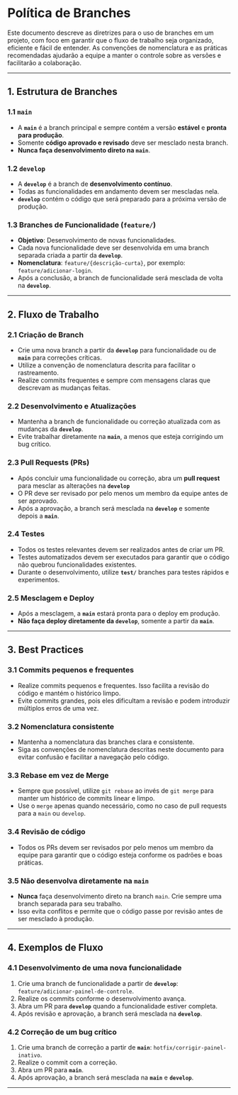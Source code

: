 # Política de Branches

Este documento descreve as diretrizes para o uso de branches em um projeto, com foco em garantir que o fluxo de trabalho seja organizado, eficiente e fácil de entender. As convenções de nomenclatura e as práticas recomendadas ajudarão a equipe a manter o controle sobre as versões e facilitarão a colaboração.

---

## 1. Estrutura de Branches

### 1.1 **`main`**
- A **`main`** é a branch principal e sempre contém a versão **estável** e **pronta para produção**.
- Somente **código aprovado e revisado** deve ser mesclado nesta branch.
- **Nunca faça desenvolvimento direto na `main`**.

### 1.2 **`develop`**
- A **`develop`** é a branch de **desenvolvimento contínuo**.
- Todas as funcionalidades em andamento devem ser mescladas nela.
- **`develop`** contém o código que será preparado para a próxima versão de produção.

### 1.3 **Branches de Funcionalidade (`feature/`)**
- **Objetivo**: Desenvolvimento de novas funcionalidades.
- Cada nova funcionalidade deve ser desenvolvida em uma branch separada criada a partir da **`develop`**.
- **Nomenclatura**: `feature/{descrição-curta}`, por exemplo: `feature/adicionar-login`.
- Após a conclusão, a branch de funcionalidade será mesclada de volta na **`develop`**.
---

## 2. Fluxo de Trabalho

### 2.1 **Criação de Branch**
- Crie uma nova branch a partir da **`develop`** para funcionalidade ou de **`main`** para correções críticas.
- Utilize a convenção de nomenclatura descrita para facilitar o rastreamento.
- Realize commits frequentes e sempre com mensagens claras que descrevam as mudanças feitas.

### 2.2 **Desenvolvimento e Atualizações**
- Mantenha a branch de funcionalidade ou correção atualizada com as mudanças da **`develop`**.
- Evite trabalhar diretamente na **`main`**, a menos que esteja corrigindo um bug crítico.

### 2.3 **Pull Requests (PRs)**
- Após concluir uma funcionalidade ou correção, abra um **pull request** para mesclar as alterações na **`develop`**
- O PR deve ser revisado por pelo menos um membro da equipe antes de ser aprovado.
- Após a aprovação, a branch será mesclada na **`develop`** e somente depois a **`main`**.

### 2.4 **Testes**
- Todos os testes relevantes devem ser realizados antes de criar um PR.
- Testes automatizados devem ser executados para garantir que o código não quebrou funcionalidades existentes.
- Durante o desenvolvimento, utilize **`test/`** branches para testes rápidos e experimentos.

### 2.5 **Mesclagem e Deploy**
- Após a mesclagem, a **`main`** estará pronta para o deploy em produção.
- **Não faça deploy diretamente da `develop`**, somente a partir da **`main`**.

---

## 3. Best Practices

### 3.1 **Commits pequenos e frequentes**
- Realize commits pequenos e frequentes. Isso facilita a revisão do código e mantém o histórico limpo.
- Evite commits grandes, pois eles dificultam a revisão e podem introduzir múltiplos erros de uma vez.

### 3.2 **Nomenclatura consistente**
- Mantenha a nomenclatura das branches clara e consistente.
- Siga as convenções de nomenclatura descritas neste documento para evitar confusão e facilitar a navegação pelo código.

### 3.3 **Rebase em vez de Merge**
- Sempre que possível, utilize `git rebase` ao invés de `git merge` para manter um histórico de commits linear e limpo.
- Use o `merge` apenas quando necessário, como no caso de pull requests para a `main` ou `develop`.

### 3.4 **Revisão de código**
- Todos os PRs devem ser revisados por pelo menos um membro da equipe para garantir que o código esteja conforme os padrões e boas práticas.

### 3.5 **Não desenvolva diretamente na `main`**
- **Nunca** faça desenvolvimento direto na branch `main`. Crie sempre uma branch separada para seu trabalho.
- Isso evita conflitos e permite que o código passe por revisão antes de ser mesclado à produção.

---

## 4. Exemplos de Fluxo

### 4.1 **Desenvolvimento de uma nova funcionalidade**
1. Crie uma branch de funcionalidade a partir de **`develop`**: `feature/adicionar-painel-de-controle`.
2. Realize os commits conforme o desenvolvimento avança.
3. Abra um PR para **`develop`** quando a funcionalidade estiver completa.
4. Após revisão e aprovação, a branch será mesclada na **`develop`**.

### 4.2 **Correção de um bug crítico**
1. Crie uma branch de correção a partir de **`main`**: `hotfix/corrigir-painel-inativo`.
2. Realize o commit com a correção.
3. Abra um PR para **`main`**.
4. Após aprovação, a branch será mesclada na **`main`** e **`develop`**.

---